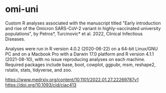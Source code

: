 # omi-uni
Custom R analyses associated with the manuscript titled "Early introduction and rise of the Omicron SARS-CoV-2 variant in highly-vaccinated university populations", by Petros*, Turcinovic* et al. 2022, Clinical Infectious Diseases.

Analyses were run in R version 4.0.2 (2020-06-22) on a 64-bit Linux/GNU PC and on a Macbook Pro with a Darwin 17.0 platform and R version 4.1.1 (2021-08-10), with no issue reproducing analyses on each machine. Required packages include base, boot, cowplot, ggpubr, msm, reshape2, rstatix, stats, tidyverse, and zoo.

https://www.medrxiv.org/content/10.1101/2022.01.27.22269787v1
https://doi.org/10.1093/cid/ciac413
